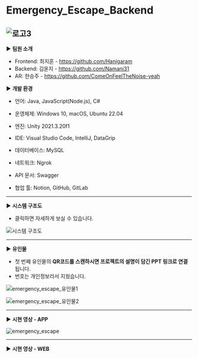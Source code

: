 # Emergency_Escape_Backend

![로고3](https://github.com/Namani31/Emergency_Escape_Backend/assets/71462755/85d000ba-4bb3-4d9d-8d2a-06f90af9af70)
----
▶ <b>팀원 소개</b>  
- Frontend: 최지훈 - https://github.com/Hanigaram <br>
- Backend: 김윤지 - https://github.com/Namani31 <br>
- AR: 한승주 - https://github.com/ComeOnFeelTheNoise-yeah

▶ <b>개발 환경</b>

- 언어: Java, JavaScript(Node.js), C#  

- 운영체제: Windows 10, macOS, Ubuntu 22.04  

- 엔진: Unity 2021.3.20f1  

- IDE: Visual Studio Code, IntelliJ, DataGrip  

- 데이터베이스: MySQL  

- 네트워크: Ngrok  

- API 문서: Swagger  

- 협업 툴: Notion, GitHub, GitLab  

---

▶ <b>시스템 구조도</b>  
- 클릭하면 자세하게 보실 수 있습니다.

![시스템 구조도](https://github.com/Namani31/Emergency_Escape_Backend/assets/71462755/a2855cbd-27ab-4035-b50e-197b7918fd55)

---

▶ <b>유인물</b>  
- 첫 번째 유인물의 <b> QR코드를 스캔하시면 프로젝트의 설명이 담긴 PPT 링크로 연결</b>됩니다.
- 번호는 개인정보라서 지웠습니다.
  
![emergency_escape_유인물1](https://github.com/Namani31/Emergency_Escape_Backend/assets/71462755/d47f278c-8687-445c-88e8-69863b9d8613)

![emergency_escape_유인물2](https://github.com/Namani31/Emergency_Escape_Backend/assets/71462755/669fcbbc-788d-4969-a3e3-6282fdeb9c18)

---

▶ <b>시현 영상 - APP</b>

![emergency_escape](https://github.com/Namani31/Emergency_Escape_Backend/assets/71462755/c9a7539e-f8a7-4d7f-bd32-f90ac7b00261)

---
▶ <b>시현 영상 - WEB</b>
